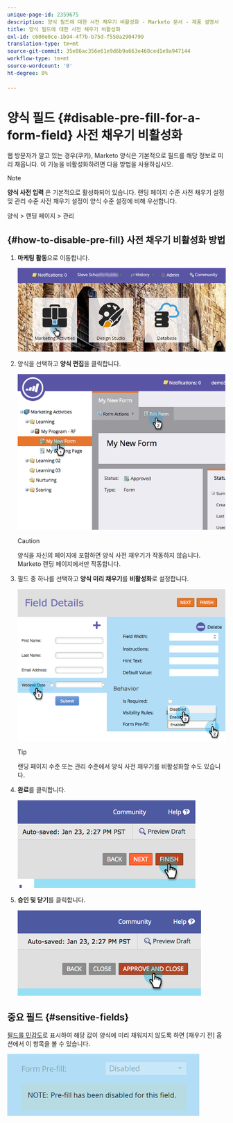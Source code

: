 ```yaml
---
unique-page-id: 2359675
description: 양식 필드에 대한 사전 채우기 비활성화 - Marketo 문서 - 제품 설명서
title: 양식 필드에 대한 사전 채우기 비활성화
exl-id: c600e0ce-1b94-4f7b-b75d-f550a2904799
translation-type: tm+mt
source-git-commit: 35e86ac356e61e9d6b9a663e468ced1e9a947144
workflow-type: tm+mt
source-wordcount: '0'
ht-degree: 0%

---
```


# 양식 필드 {#disable-pre-fill-for-a-form-field} 사전 채우기 비활성화

웹 방문자가 알고 있는 경우(쿠키), Marketo 양식은 기본적으로 필드를 해당 정보로 미리 채웁니다. 이 기능을 비활성화하려면 다음 방법을 사용하십시오.

>[!NOTE]
>
>**양식 사전 입력** 은 기본적으로 활성화되어 있습니다. 랜딩 페이지 수준 사전 채우기 설정 및 관리 수준 사전 채우기 설정이 양식 수준 설정에 비해 우선합니다.
>
>양식 > 랜딩 페이지 > 관리

## {#how-to-disable-pre-fill} 사전 채우기 비활성화 방법

1. **마케팅 활동**&#x200B;으로 이동합니다.

   ![](assets/login-marketing-activities-7.png)

1. 양식을 선택하고 **양식 편집**&#x200B;을 클릭합니다.

   ![](assets/image2014-9-15-14-3a26-3a46.png)

   >[!CAUTION]
   >
   >양식을 자신의 페이지에 포함하면 양식 사전 채우기가 작동하지 않습니다. Marketo 랜딩 페이지에서만 작동합니다.

1. 필드 중 하나를 선택하고 **양식 미리 채우기**&#x200B;를 **비활성화**&#x200B;로 설정합니다.

   ![](assets/image2014-9-15-14-3a26-3a54.png)

   >[!TIP]
   >
   >랜딩 페이지 수준 또는 관리 수준에서 양식 사전 채우기를 비활성화할 수도 있습니다.

1. **완료**&#x200B;를 클릭합니다.

   ![](assets/image2014-9-15-14-3a27-3a1.png)

1. **승인 및 닫기**&#x200B;를 클릭합니다.

   ![](assets/image2014-9-15-14-3a27-3a6.png)

## 중요 필드 {#sensitive-fields}

[필드를 민감도](/help/marketo/product-docs/administration/field-management/mark-a-field-as-sensitive.md)로 표시하여 해당 값이 양식에 미리 채워지지 않도록 하면 [채우기 전] 옵션에서 이 항목을 볼 수 있습니다.

![](assets/disable-pre-fill.png)